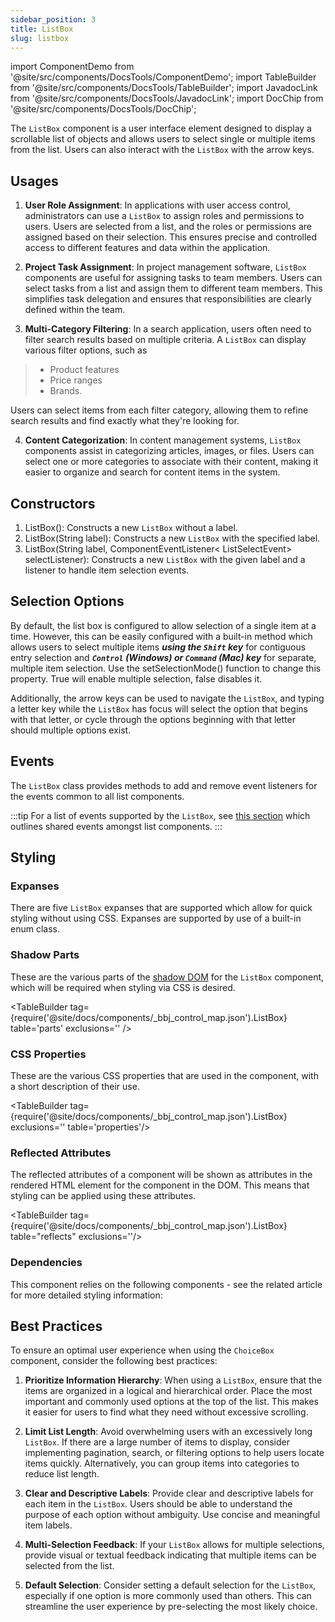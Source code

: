 ```yaml
---
sidebar_position: 3
title: ListBox
slug: listbox
---
```


import ComponentDemo from '@site/src/components/DocsTools/ComponentDemo';
import TableBuilder from '@site/src/components/DocsTools/TableBuilder';
import JavadocLink from '@site/src/components/DocsTools/JavadocLink';
import DocChip from '@site/src/components/DocsTools/DocChip';

<DocChip tooltipText="This component will render with a shadow DOM, an API built into the browser that facilitates encapsulation." label="Shadow" component="a" href="../../glossary#shadow-dom" target="_blank" clickable={true} iconName="shadow" />

<DocChip tooltipText="The name of the web component that will render in the DOM." label="bbj-list-box" href="https://basishub.github.io/basis-next/#/web-components/bbj-list-box" clickable={false} iconName='code'/>

<JavadocLink type="engine" location="org/dwcj/component/button/Button" top='true'/>

The `ListBox` component is a user interface element designed to display a scrollable list of objects and allows users to select single or multiple items from the list. Users can also interact with the `ListBox` with the arrow keys. 

<!-- <ComponentDemo 
path='https://hot.bbx.kitchen/webapp/controlsamples?class=componentdemos.listboxdemos.ListboxDemo' 
javaE='https://raw.githubusercontent.com/DwcJava/ControlSamples/main/src/main/java/componentdemos/listboxdemos/ListboxDemo.java'
cssURL='https://raw.githubusercontent.com/DwcJava/ControlSamples/main/src/main/resources/css/listboxstyles/listbox_demo.css' 
height = '250px'
/> -->

## Usages

1. **User Role Assignment**: In applications with user access control, administrators can use a `ListBox` to assign roles and permissions to users. Users are selected from a list, and the roles or permissions are assigned based on their selection. This ensures precise and controlled access to different features and data within the application.

2. **Project Task Assignment**: In project management software, `ListBox` components are useful for assigning tasks to team members. Users can select tasks from a list and assign them to different team members. This simplifies task delegation and ensures that responsibilities are clearly defined within the team.

3. **Multi-Category Filtering**: In a search application, users often need to filter search results based on multiple criteria. A `ListBox` can display various filter options, such as 
>- Product features
>- Price ranges
>- Brands. 

  Users can select items from each filter category, allowing them to refine search results and find exactly what they're looking for.

4. **Content Categorization**: In content management systems, `ListBox` components assist in categorizing articles, images, or files. Users can select one or more categories to associate with their content, making it easier to organize and search for content items in the system.

## Constructors

1. <JavadocLink type="engine" location="org/dwcj/component/list/ListBox" code='true' suffix='#<init>()'>ListBox()</JavadocLink>: Constructs a new `ListBox` without a label.
2. <JavadocLink type="engine" location="org/dwcj/component/list/ListBox" code='true' suffix='#<init>(java.lang.String)'>ListBox(String label)</JavadocLink>: Constructs a new `ListBox` with the specified label.
3. <JavadocLink type="engine" location="org/dwcj/component/list/ListBox" code='true' suffix='#<init>(java.lang.String,org.dwcj.component.event.ComponentEventListener)'>ListBox(String label, ComponentEventListener< ListSelectEvent> selectListener)</JavadocLink>: Constructs a new `ListBox` with the given label and a listener to handle item selection events.

## Selection Options

By default, the list box is configured to allow selection of a single item at a time. However, this can be easily configured with a built-in method which allows users to select multiple items ***using the `Shift` key*** for contiguous entry selection and ***`Control` (Windows) or `Command` (Mac) key*** for separate, multiple item selection. Use the <JavadocLink type="engine" location="org/dwcj/component/list/ListBox" code='true' suffix='#setSelectionMode(org.dwcj.component.list.MultipleSelectableList.SelectionMode)'>setSelectionMode()</JavadocLink> function to change this property. True will enable multiple selection, false disables it. 

Additionally, the arrow keys can be used to navigate the `ListBox`, and typing a letter key while the `ListBox` has focus will select the option that begins with that letter, or cycle through the options beginning with that letter should multiple options exist.

<ComponentDemo 
path='https://hot.bbx.kitchen/webapp/controlsamples?class=componentdemos.listboxdemos.ListboxMultipleSelection' 
javaE='https://raw.githubusercontent.com/DwcJava/ControlSamples/main/src/main/java/componentdemos/listboxdemos/ListboxMultipleSelection.java'
javaC='https://raw.githubusercontent.com/DwcJava/ControlSamples/main/src/main/code_snippets/listbox/MultipleSelection.txt'
cssURL='https://raw.githubusercontent.com/DwcJava/ControlSamples/main/src/main/resources/css/listboxstyles/multiple_selection.css'
height = '250px'
/>

## Events

The `ListBox` class provides methods to add and remove event listeners for the events common to all list components.

:::tip
For a list of events supported by the `ListBox`, see [this section](./lists.md#shared-events) which outlines shared events amongst list components.
:::
<!-- 
### Adding Events

To add an event listener, use one of the following patterns:

```java
listBox.addSelectListener(e -> {
  //Executed when the event fires
});

//OR

listBox.addSelectListener(new ComponentEventListener<ListSelectEvent>() {
  @Override
  public void onComponentEvent(ComponentEvent e){
    //Executed when the event fires
  }
});

//OR

listBox.addSelectListener(this::propertyChangeMethod);
```

Additional syntactic sugar methods, or aliases, have been added to allow for alternative addition of events by using the `on` prefix followed by the event, such as:

```java
listBox.onSelect(e -> {
  //Executed when the event fires
});
```

### Removing Events

To remove an event listener, use the appropriate method:

```java
listBox.removeSelectListener(listener);
```

:::tip
When adding an event listener, a `ListenerRegistration` object will be returned. This can be used, among other things, to remove the event later on.
::: -->

## Styling

### Expanses
There are five `ListBox` expanses that are supported which allow for quick styling without using CSS. Expanses are supported by use of a built-in enum class. <br/>

<ComponentDemo 
path='https://hot.bbx.kitchen/webapp/controlsamples?class=componentdemos.listboxdemos.ListboxExpanses' 
javaE='https://raw.githubusercontent.com/DwcJava/ControlSamples/main/src/main/java/componentdemos/listboxdemos/ListboxExpanses.java'
javaC='https://raw.githubusercontent.com/DwcJava/ControlSamples/main/src/main/code_snippets/listbox/Expanses.txt'
cssURL='https://raw.githubusercontent.com/DwcJava/ControlSamples/main/src/main/resources/css/listboxstyles/expanse_styles.css' 
height = '300px'
/>

### Shadow Parts

These are the various parts of the [shadow DOM](../../glossary#shadow-dom) for the `ListBox` component, which will be required when styling via CSS is desired.

<TableBuilder tag={require('@site/docs/components/_bbj_control_map.json').ListBox} table='parts' exclusions='' />

### CSS Properties

These are the various CSS properties that are used in the component, with a short description of their use.

<TableBuilder tag={require('@site/docs/components/_bbj_control_map.json').ListBox} exclusions='' table='properties'/>

### Reflected Attributes

The reflected attributes of a component will be shown as attributes in the rendered HTML element for the component in the DOM. This means that styling can be applied using these attributes.

<TableBuilder tag={require('@site/docs/components/_bbj_control_map.json').ListBox} table="reflects" exclusions=''/>

### Dependencies

This component relies on the following components - see the related article for more detailed styling information:

<TableBuilder tag='bbj-list' table="dependencies"/>

## Best Practices 

To ensure an optimal user experience when using the `ChoiceBox` component, consider the following best practices:

1. **Prioritize Information Hierarchy**: When using a `ListBox`, ensure that the items are organized in a logical and hierarchical order. Place the most important and commonly used options at the top of the list. This makes it easier for users to find what they need without excessive scrolling.

2. **Limit List Length**: Avoid overwhelming users with an excessively long `ListBox`. If there are a large number of items to display, consider implementing pagination, search, or filtering options to help users locate items quickly. Alternatively, you can group items into categories to reduce list length.

3. **Clear and Descriptive Labels**: Provide clear and descriptive labels for each item in the `ListBox`. Users should be able to understand the purpose of each option without ambiguity. Use concise and meaningful item labels.

4. **Multi-Selection Feedback**: If your `ListBox` allows for multiple selections, provide visual or textual feedback indicating that multiple items can be selected from the list.

5. **Default Selection**: Consider setting a default selection for the `ListBox`, especially if one option is more commonly used than others. This can streamline the user experience by pre-selecting the most likely choice.